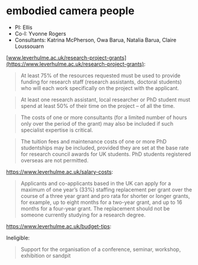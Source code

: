 # embodied camera people

- PI: Ellis
- Co-I: Yvonne Rogers
- Consultants: Katrina McPherson, Owa Barua, Natalia Barua, Claire Loussouarn


[www.leverhulme.ac.uk/research-project-grants](https://www.leverhulme.ac.uk/research-project-grants):

>At least 75% of the resources requested must be used to provide funding for research staff (research assistants, doctoral students) who will each work specifically on the project with the applicant.

>At least one research assistant, local researcher or PhD student must spend at least 50% of their time on the project – of all the time. 

>The costs of one or more consultants (for a limited number of hours only over the period of the grant) may also be included if such specialist expertise is critical.

>The tuition fees and maintenance costs of one or more PhD studentships may be included, provided they are set at the base rate for research council awards for UK students. PhD students registered overseas are not permitted.


<https://www.leverhulme.ac.uk/salary-costs>:

>Applicants and co-applicants based in the UK can apply for a maximum of one year’s (33%) staffing replacement per grant over the course of a three year grant and pro rata for shorter or longer grants, for example, up to eight months for a two-year grant, and up to 16 months for a four-year grant. The replacement should not be someone currently studying for a research degree.  


<https://www.leverhulme.ac.uk/budget-tips>:

Ineligible: 

>Support for the organisation of a conference, seminar, workshop, exhibition or sandpit
